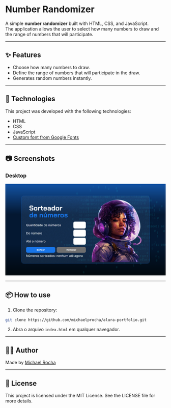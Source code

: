 # Number Randomizer

A simple **number randomizer** built with HTML, CSS, and JavaScript.  
The application allows the user to select how many numbers to draw and the range of numbers that will participate.

---

## ✨ Features
- Choose how many numbers to draw.
- Define the range of numbers that will participate in the draw.
- Generates random numbers instantly.

---

## 🚀 Technologies

This project was developed with the following technologies:

- HTML
- CSS 
- JavaScript
- [Custom font from Google Fonts](https://fonts.google.com/) 

---

## 📷 Screenshots

### Desktop
![screenshot-desktop](/screenshots/index.png)

---

## 📦 How to use

1. Clone the repository:
```bash
git clone https://github.com/michaelprocha/alura-portfolio.git
```
2. Abra o arquivo `index.html` em qualquer navegador.

---

## 👨‍💻 Author

Made by [Michael Rocha](https://github.com/michaelprocha)

---

## 📄 License

This project is licensed under the MIT License. See the LICENSE file for more details.
